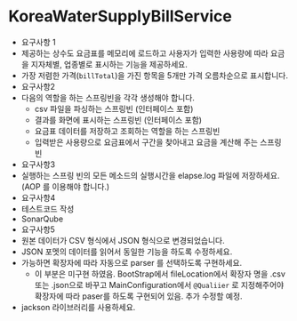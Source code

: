 # KoreaWaterSupplyBillService

- 요구사항 1
- 제공하는 상수도 요금표를 메모리에 로드하고 사용자가 입력한 사용량에 따라 요금을 지자체별, 업종별로 표시하는 기능을 제공하세요.
- 가장 저렴한 가격(`billTotal`)을 가진 항목을 5개만 가격 오름차순으로 표시합니다.
- 요구사항2
- 다음의 역할을 하는 스프링빈을 각각 생성해야 합니다.
    - csv 파일을 파싱하는 스프링빈 (인터페이스 포함)
    - 결과를 화면에 표시하는 스프링빈 (인터페이스 포함)
    - 요금표 데이터를 저장하고 조회하는 역할을 하는 스프링빈
    - 입력받은 사용량으로 요금표에서 구간을 찾아내고 요금을 계산해 주는 스프링빈
- 요구사항3
- 실행하는 스프링 빈의 모든 메소드의 실행시간을 elapse.log 파일에 저장하세요. (AOP 를 이용해야 합니다.)
- 요구사항4
- 테스트코드 작성
- SonarQube
- 요구사항5
- 원본 데이터가 CSV 형식에서 JSON 형식으로 변경되었습니다.
- JSON 포멧의 데이터를 읽어서 동일한 기능을 하도록 수정하세요.
- 가능하면 확장자에 따라 자동으로 parser 를 선택하도록 구현하세요.
    - 이 부분은 미구현 하였음. BootStrap에서 fileLocation에서 확장자 명을 .csv 또는 .json으로 바꾸고 MainConfiguration에서 `@Qualiier` 로 지정해주어야 확장자에 따라 paser를 하도록 구현되어 있음. 추가 수정할 예정.
- jackson 라이브러리를 사용하세요.

